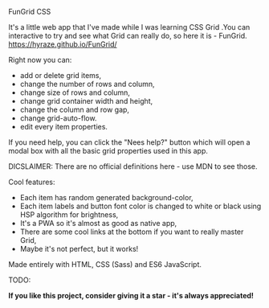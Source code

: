 FunGrid CSS

It's a little web app that I've made while I was learning CSS Grid .You can interactive to try and see what Grid can really do, so here it is - FunGrid. https://hyraze.github.io/FunGrid/

Right now you can:
- add or delete grid items, 
- change the number of rows and column, 
- change size of rows and column, 
- change grid container width and height, 
- change the column and row gap,
- change grid-auto-flow.
- edit every item properties. 


If you need help, you can click the "Nees help?" button which will open a modal box with all the basic grid properties used in this app.

DICSLAIMER: There are no official definitions here - use MDN to see those.

Cool features:
- Each item has random generated background-color,
- Each item labels and button font color is changed to white or black using HSP algorithm for brightness,
- It's a PWA so it's almost as good as native app,
- There are some cool links at the bottom if you want to really master Grid,
- Maybe it's not perfect, but it works!

Made entirely with HTML, CSS (Sass) and ES6 JavaScript.

TODO:


**If you like this project, consider giving it a star - it's always appreciated!**





